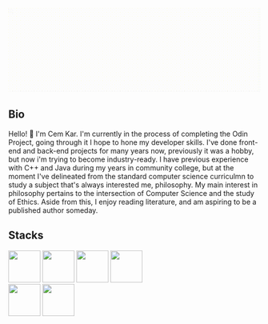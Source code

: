 
  ![](https://github.com/cemkar/cemkar/blob/main/GIF.gif)
<h2>Bio</h2>
<p>Hello! 👋 I'm Cem Kar. I'm currently in the process of completing the Odin Project, going through it I hope to hone my developer skills. I've done front-end and back-end projects for many years now, previously it was a hobby, but now i'm trying to become industry-ready. I have previous experience with C++ and Java during my years in community college, but at the moment I've delineated from the standard computer science curriculmn to study a subject that's always interested me, philosophy. My main interest in philosophy pertains to the intersection of Computer Science and the study of Ethics. Aside from this, I enjoy reading literature, and am aspiring to be a published author someday. </p>

<h2 align="left">Stacks</h2>
<div>
	<img height="64px" width="64px" src="https://cdn.jsdelivr.net/gh/devicons/devicon/icons/mongodb/mongodb-original-wordmark.svg" />
    <img height="64px" width="64px" src="https://cdn.jsdelivr.net/gh/devicons/devicon/icons/express/express-original.svg" />
    <img height="64px" width="64px" src="https://cdn.jsdelivr.net/gh/devicons/devicon/icons/react/react-original.svg" />
	<img height="64px" width="64px" src="https://cdn.jsdelivr.net/gh/devicons/devicon/icons/nodejs/nodejs-original.svg" />
</div>
<div>
	<img height="64px" width="64px" src="https://cdn.jsdelivr.net/gh/devicons/devicon/icons/ruby/ruby-plain.svg" />
	<img height="64px" width="64px" src="https://cdn.jsdelivr.net/gh/devicons/devicon/icons/rails/rails-plain-wordmark.svg" />   
</div>


